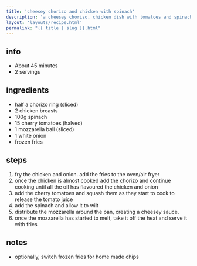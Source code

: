 ```yaml
---
title: 'cheesey chorizo and chicken with spinach'
description: 'a cheesey chorizo, chicken dish with tomatoes and spinach .'
layout: 'layouts/recipe.html'
permalink: "{{ title | slug }}.html"
---
```



## info  
* About 45 minutes  
* 2 servings  

## ingredients
- half a chorizo ring (sliced)
- 2 chicken breasts
- 100g spinach
- 15 cherry tomatoes (halved)
- 1 mozzarella ball (sliced)
- 1 white onion
- frozen fries

## steps  
1. fry the chicken and onion. add the fries to the oven/air fryer
2. once the chicken is almost cooked add the chorizo and continue cooking until
   all the oil has flavoured the chicken and onion
3. add the cherry tomatoes and squash them as they start to cook to release the
   tomato juice
4. add the spinach and allow it to wilt
5. distribute the mozzarella around the pan, creating a cheesey sauce.
6. once the mozzarella has started to melt, take it off the heat and serve it
   with fries

## notes  
* optionally, switch frozen fries for home made chips